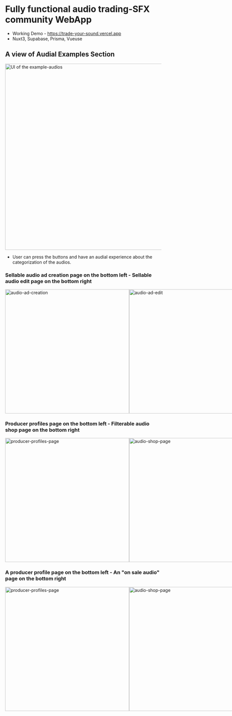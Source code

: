 # Fully functional audio trading-SFX community WebApp
 - Working Demo - https://trade-your-sound.vercel.app
 - Nuxt3, Supabase, Prisma, Vueuse

## A view of Audial Examples Section
<img src="https://wjfywtvnvjbposklgxzj.supabase.co/storage/v1/object/public/readme/tys-1.jpg" alt="UI of the example-audios" width="600">

 - User can press the buttons and have an audial experience about the categorization of the audios.

### Sellable audio ad creation page on the bottom left - Sellable audio edit page on the bottom right
<div style="display:flex; justify-content:space-around;">
 <img src="https://wjfywtvnvjbposklgxzj.supabase.co/storage/v1/object/public/readme/tys-6.jpg" alt="audio-ad-creation" width="400">
 <img src="https://wjfywtvnvjbposklgxzj.supabase.co/storage/v1/object/public/readme/tys-7.jpg" alt="audio-ad-edit" width="400">
</div>


### Producer profiles page on the bottom left - Filterable audio shop page on the bottom right
<div style="display:flex; justify-content:space-around;">
 <img src="https://wjfywtvnvjbposklgxzj.supabase.co/storage/v1/object/public/readme/tys-2.jpg" alt="producer-profiles-page" width="400">
 <img src="https://wjfywtvnvjbposklgxzj.supabase.co/storage/v1/object/public/readme/tys-5.jpg" alt="audio-shop-page" width="400">
</div>
 
 ### A producer profile page on the bottom left - An "on sale audio" page on the bottom right
<div style="display:flex; justify-content:space-around;">
 <img src="https://wjfywtvnvjbposklgxzj.supabase.co/storage/v1/object/public/readme/tys-3.jpg" alt="producer-profiles-page" width="400">
 <img src="https://wjfywtvnvjbposklgxzj.supabase.co/storage/v1/object/public/readme/tys-4.jpg" alt="audio-shop-page" width="400">
</div>



